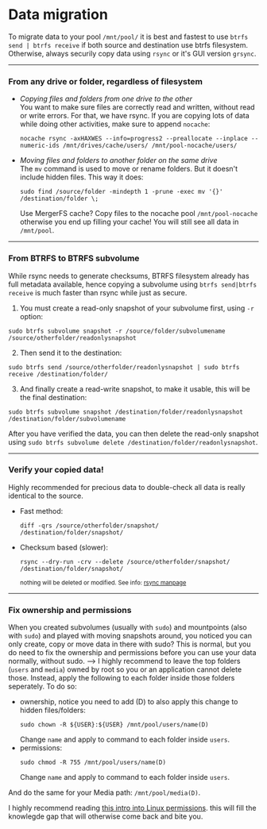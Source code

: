 
# Data migration 
To migrate data to your pool `/mnt/pool/` it is best and fastest to use `btrfs send | btrfs receive` if both source and destination use btrfs filesystem. Otherwise, always securily copy data using `rsync` or it's GUI version `grsync`.
***

### From any drive or folder, regardless of filesystem 
- _Copying files and folders from one drive to the other_  \
  You want to make sure files are correctly read and written, without read or write errors. For that, we have rsync. If you are copying lots of data while doing other activities, make sure to append `nocache`: 
  ```
  nocache rsync -axHAXWES --info=progress2 --preallocate --inplace --numeric-ids /mnt/drives/cache/users/ /mnt/pool-nocache/users/
  ```
- _Moving files and folders to another folder on the same drive_ \
  The `mv` command is used to move or rename folders. But it doesn't include hidden files. This way it does:
  ```
  sudo find /source/folder -mindepth 1 -prune -exec mv '{}' /destination/folder \;   
  ```
  Use MergerFS cache? Copy files to the nocache pool `/mnt/pool-nocache` otherwise you end up filling your cache! You will still see all data in `/mnt/pool`.

***

### From BTRFS to BTRFS subvolume
While rsync needs to generate checksums, BTRFS filesystem already has full metadata available, hence copying a subvolume using `btrfs send|btrfs receive` is much faster than rsync while just as secure. 
1. You must create a read-only snapshot of your subvolume first, using `-r` option: 
  ```
  sudo btrfs subvolume snapshot -r /source/folder/subvolumename /source/otherfolder/readonlysnapshot
  ```
2. Then send it to the destination:
  ```
  sudo btrfs send /source/otherfolder/readonlysnapshot | sudo btrfs receive /destination/folder/
  ```
3. And finally create a read-write snapshot, to make it usable, this will be the final destination:  
  ```
  sudo btrfs subvolume snapshot /destination/folder/readonlysnapshot /destination/folder/subvolumename
  ```
After you have verified the data, you can then delete the read-only snapshot using `sudo btrfs subvolume delete /destination/folder/readonlysnapshot`. 

***

### Verify your copied data!
Highly recommended for precious data to double-check all data is really identical to the source. 
- Fast method:
  ```
  diff -qrs /source/otherfolder/snapshot/ /destination/folder/snapshot/
  ```
- Checksum based (slower):
  ```
  rsync --dry-run -crv --delete /source/otherfolder/snapshot/ /destination/folder/snapshot/
  ``` 
  <sub>nothing will be deleted or modified. See info: [rsync manpage](https://linux.die.net/man/1/rsync)</sub>
  
***

### Fix ownership and permissions
When you created subvolumes (usually with `sudo`) and mountpoints (also with `sudo`) and played with moving snapshots around, you noticed you can only create, copy or move data in there with sudo?
This is normal, but you do need to fix the ownership and permissions before you can use your data normally, without sudo. 
--> I highly recommend to leave the top folders (`users` and `media`) owned by root so you or an application cannot delete those. Instead, apply the following to each folder inside those folders seperately. To do so: 
- ownership, notice you need to add (D) to also apply this change to hidden files/folders: 
  ```
  sudo chown -R ${USER}:${USER} /mnt/pool/users/name(D)
  ``` 
  Change `name` and apply to command to each folder inside `users`. 
- permissions: 
  ```
  sudo chmod -R 755 /mnt/pool/users/name(D)
  ```
  Change `name` and apply to command to each folder inside `users`. 

And do the same for your Media path: `/mnt/pool/media(D)`.

I highly recommend reading [this intro into Linux permissions](https://wise.wtf/posts/beginner-bits-linux-permissions/). this will fill the knowlegde gap that will otherwise come back and bite you. 
